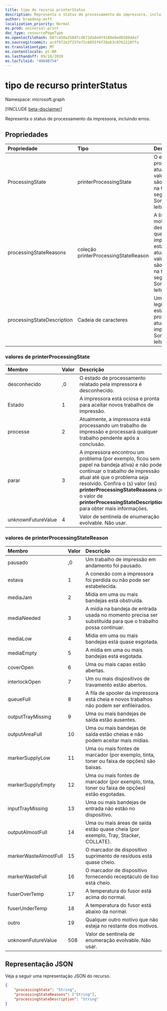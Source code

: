 ```yaml
---
title: tipo de recurso printerStatus
description: Representa o status de processamento da impressora, incluindo erros.
author: braedenp-msft
localization_priority: Normal
ms.prod: universal-print
doc_type: resourcePageType
ms.openlocfilehash: b07c450a258d7cd672dada974180e0ed0589dda7
ms.sourcegitcommit: acdf972e2f25fef2c6855f6f28a63c0762228ffa
ms.translationtype: MT
ms.contentlocale: pt-BR
ms.lasthandoff: 09/18/2020
ms.locfileid: "48048754"
---
```

# <a name="printerstatus-resource-type"></a>tipo de recurso printerStatus

Namespace: microsoft.graph

[!INCLUDE [beta-disclaimer](../../includes/beta-disclaimer.md)]

Representa o status de processamento da impressora, incluindo erros.

## <a name="properties"></a>Propriedades
| Propriedade     | Tipo        | Descrição |
|:-------------|:------------|:------------|
|ProcessingState|printerProcessingState|O estado de processamento atual. Os valores válidos são descritos na tabela a seguir. Somente leitura.|
|processingStateReasons|coleção printerProcessingStateReason|A lista de motivos que descrevem por que a impressora está no estado atual. Os valores válidos são descritos na tabela a seguir. Somente leitura.|
|processingStateDescription|Cadeia de caracteres|Uma descrição legível do estado de processamento atual da impressora. Somente leitura.|

### <a name="printerprocessingstate-values"></a>valores de printerProcessingState

|Membro|Valor|Descrição|
|:---|:---|:---|
|desconhecido|,0|O estado de processamento relatado pela impressora é desconhecido.|
|Estado|1 |A impressora está ociosa e pronta para aceitar novos trabalhos de impressão.|
|processe|2 |Atualmente, a impressora está processando um trabalho de impressão e processará qualquer trabalho pendente após a conclusão.|
|parar|3 |A impressora encontrou um problema (por exemplo, ficou sem papel na bandeja ativa) e não pode continuar o trabalho de impressão atual até que o problema seja resolvido. Confira o (s) valor (es) **printerProcessingStateReasons** ou o valor de **printerProcessingStateDescription** para obter mais informações.|
|unknownFutureValue|4 |Valor de sentinela de enumeração evolvable. Não usar.|

### <a name="printerprocessingstatereason-values"></a>valores de printerProcessingStateReason

|Membro|Valor|Descrição|
|:---|:---|:---|
|pausado|,0| Um trabalho de impressão em andamento foi pausado.|
|estava|1 |A conexão com a impressora foi perdida ou não pode ser estabelecida.|
|mediaJam|2 |Mídia em uma ou mais bandejas está obstruída.|
|mediaNeeded|3 |A mídia na bandeja de entrada usada no momento precisa ser substituída para que o trabalho possa continuar.|
|mediaLow|4 |Mídia em uma ou mais bandejas está quase esgotada.|
|mediaEmpty|5 |A mídia em uma ou mais bandejas está esgotada.|
|coverOpen|6 |Uma ou mais capas estão abertas.|
|interlockOpen|7 |Um ou mais dispositivos de travamento estão abertos.|
|queueFull|8 |A fila de spooler da impressora está cheia e novos trabalhos não podem ser enfileirados.|
|outputTrayMissing|9 |Uma ou mais bandejas de saída estão ausentes.|
|outputAreaFull|10 |Uma ou mais bandejas de saída estão cheias e não podem aceitar mais mídias.|
|markerSupplyLow|11 |Uma ou mais fontes de marcador (por exemplo, tinta, toner ou faixa de opções) são baixas.|
|markerSupplyEmpty|12 |Uma ou mais fontes de marcador (por exemplo, tinta, toner ou faixa de opções) estão esgotadas.|
|inputTrayMissing|13 |Uma ou mais bandejas de entrada não estão no dispositivo.|
|outputAlmostFull|14 |Uma ou mais áreas de saída estão quase cheia (por exemplo, Tray, Stacker, COLLATE).|
|markerWasteAlmostFull|15 |O marcador de dispositivo suprimento de resíduos está quase cheio.|
|markerWasteFull|16 |O marcador de dispositivo fornecendo receptáculo de lixo está cheio.|
|fuserOverTemp|17 |A temperatura do fusor está acima do normal.|
|fuserUnderTemp|18 |A temperatura do fusor está abaixo da normal.|
|outro|19|Qualquer outro motivo que não esteja no restante dos motivos.|
|unknownFutureValue|508|Valor de sentinela de enumeração evolvable. Não usar.|

## <a name="json-representation"></a>Representação JSON

Veja a seguir uma representação JSON do recurso.

<!-- {
  "blockType": "resource",
  "optionalProperties": [

  ],
  "@odata.type": "microsoft.graph.printerStatus"
}-->

```json
{
    "processingState": "String",
    "processingStateReasons": ["String"],
    "processingStateDescription": "String"
}
```

<!-- uuid: 8fcb5dbc-d5aa-4681-8e31-b001d5168d79
2015-10-25 14:57:30 UTC -->
<!-- {
  "type": "#page.annotation",
  "description": "printerStatus resource",
  "keywords": "",
  "section": "documentation",
  "tocPath": ""
}-->

